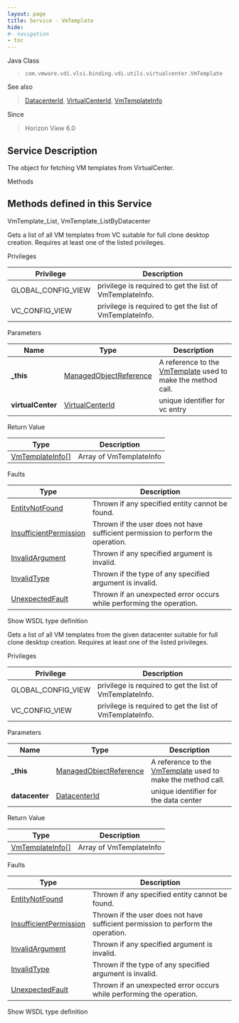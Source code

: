 ```yaml
---
layout: page
title: Service - VmTemplate
hide:
#- navigation
- toc
---
```








Java Class
> `com.vmware.vdi.vlsi.binding.vdi.utils.virtualcenter.VmTemplate`

See also
> [DatacenterId](vdi.entity.DatacenterId.md), [VirtualCenterId](vdi.entity.VirtualCenterId.md), [VmTemplateInfo](vdi.utils.virtualcenter.VmTemplate.VmTemplateInfo.md)

Since
> Horizon View 6.0





## Service Description

The object for fetching VM templates from VirtualCenter.

Methods

Methods defined in this Service
---
VmTemplate_List, VmTemplate_ListByDatacenter




Gets a list of all VM templates from VC suitable for full clone desktop creation. Requires at least one of the listed privileges.

Privileges

Privilege |  Description
---|---
GLOBAL_CONFIG_VIEW|  privilege is required to get the list of VmTemplateInfo.
VC_CONFIG_VIEW|  privilege is required to get the list of VmTemplateInfo.



Parameters

Name| Type| Description
---|---|---
**_this**| [ManagedObjectReference](vmodl.ManagedObjectReference.md)|  A reference to the [VmTemplate](vdi.utils.virtualcenter.VmTemplate.md) used to make the method call.
**virtualCenter**| [VirtualCenterId](vdi.entity.VirtualCenterId.md)|  unique identifier for vc entry




Return Value

Type |  Description
---|---
[VmTemplateInfo[]](vdi.utils.virtualcenter.VmTemplate.VmTemplateInfo.md)| Array of VmTemplateInfo



Faults

Type |  Description
---|---
[EntityNotFound](vdi.fault.EntityNotFound.md)| Thrown if any specified entity cannot be found.
[InsufficientPermission](vdi.fault.InsufficientPermission.md)| Thrown if the user does not have sufficient permission to perform the operation.
[InvalidArgument](vdi.fault.InvalidArgument.md)| Thrown if any specified argument is invalid.
[InvalidType](vdi.fault.InvalidType.md)| Thrown if the type of any specified argument is invalid.
[UnexpectedFault](vdi.fault.UnexpectedFault.md)| Thrown if an unexpected error occurs while performing the operation.

Show WSDL type definition







Gets a list of all VM templates from the given datacenter suitable for full clone desktop creation. Requires at least one of the listed privileges.

Privileges

Privilege |  Description
---|---
GLOBAL_CONFIG_VIEW|  privilege is required to get the list of VmTemplateInfo.
VC_CONFIG_VIEW|  privilege is required to get the list of VmTemplateInfo.



Parameters

Name| Type| Description
---|---|---
**_this**| [ManagedObjectReference](vmodl.ManagedObjectReference.md)|  A reference to the [VmTemplate](vdi.utils.virtualcenter.VmTemplate.md) used to make the method call.
**datacenter**| [DatacenterId](vdi.entity.DatacenterId.md)|  unique identifier for the data center




Return Value

Type |  Description
---|---
[VmTemplateInfo[]](vdi.utils.virtualcenter.VmTemplate.VmTemplateInfo.md)| Array of VmTemplateInfo



Faults

Type |  Description
---|---
[EntityNotFound](vdi.fault.EntityNotFound.md)| Thrown if any specified entity cannot be found.
[InsufficientPermission](vdi.fault.InsufficientPermission.md)| Thrown if the user does not have sufficient permission to perform the operation.
[InvalidArgument](vdi.fault.InvalidArgument.md)| Thrown if any specified argument is invalid.
[InvalidType](vdi.fault.InvalidType.md)| Thrown if the type of any specified argument is invalid.
[UnexpectedFault](vdi.fault.UnexpectedFault.md)| Thrown if an unexpected error occurs while performing the operation.

Show WSDL type definition












 
